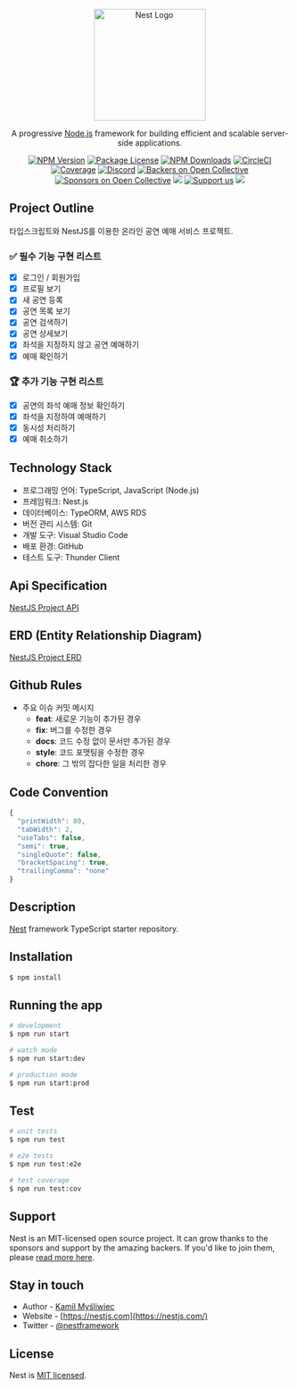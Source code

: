 <p align="center">
  <a href="http://nestjs.com/" target="blank"><img src="https://nestjs.com/img/logo-small.svg" width="200" alt="Nest Logo" /></a>
</p>

[circleci-image]: https://img.shields.io/circleci/build/github/nestjs/nest/master?token=abc123def456
[circleci-url]: https://circleci.com/gh/nestjs/nest

  <p align="center">A progressive <a href="http://nodejs.org" target="_blank">Node.js</a> framework for building efficient and scalable server-side applications.</p>
    <p align="center">
<a href="https://www.npmjs.com/~nestjscore" target="_blank"><img src="https://img.shields.io/npm/v/@nestjs/core.svg" alt="NPM Version" /></a>
<a href="https://www.npmjs.com/~nestjscore" target="_blank"><img src="https://img.shields.io/npm/l/@nestjs/core.svg" alt="Package License" /></a>
<a href="https://www.npmjs.com/~nestjscore" target="_blank"><img src="https://img.shields.io/npm/dm/@nestjs/common.svg" alt="NPM Downloads" /></a>
<a href="https://circleci.com/gh/nestjs/nest" target="_blank"><img src="https://img.shields.io/circleci/build/github/nestjs/nest/master" alt="CircleCI" /></a>
<a href="https://coveralls.io/github/nestjs/nest?branch=master" target="_blank"><img src="https://coveralls.io/repos/github/nestjs/nest/badge.svg?branch=master#9" alt="Coverage" /></a>
<a href="https://discord.gg/G7Qnnhy" target="_blank"><img src="https://img.shields.io/badge/discord-online-brightgreen.svg" alt="Discord"/></a>
<a href="https://opencollective.com/nest#backer" target="_blank"><img src="https://opencollective.com/nest/backers/badge.svg" alt="Backers on Open Collective" /></a>
<a href="https://opencollective.com/nest#sponsor" target="_blank"><img src="https://opencollective.com/nest/sponsors/badge.svg" alt="Sponsors on Open Collective" /></a>
  <a href="https://paypal.me/kamilmysliwiec" target="_blank"><img src="https://img.shields.io/badge/Donate-PayPal-ff3f59.svg"/></a>
    <a href="https://opencollective.com/nest#sponsor"  target="_blank"><img src="https://img.shields.io/badge/Support%20us-Open%20Collective-41B883.svg" alt="Support us"></a>
  <a href="https://twitter.com/nestframework" target="_blank"><img src="https://img.shields.io/twitter/follow/nestframework.svg?style=social&label=Follow"></a>
</p>
  <!--[![Backers on Open Collective](https://opencollective.com/nest/backers/badge.svg)](https://opencollective.com/nest#backer)
  [![Sponsors on Open Collective](https://opencollective.com/nest/sponsors/badge.svg)](https://opencollective.com/nest#sponsor)-->

## Project Outline

타입스크립트와 NestJS를 이용한 온라인 공연 예매 서비스 프로젝트.

### ✅ 필수 기능 구현 리스트
- [x]  로그인 / 회원가입
- [x]  프로필 보기
- [x]  새 공연 등록
- [x]  공연 목록 보기
- [x]  공연 검색하기
- [x]  공연 상세보기
- [x]  좌석을 지정하지 않고 공연 예매하기
- [x]  예매 확인하기

### **🏆** 추가 기능 구현 리스트

- [x]  공연의 좌석 예매 정보 확인하기
- [x]  좌석을 지정하여 예매하기
- [x]  동시성 처리하기
- [x]  예매 취소하기

## Technology Stack

- 프로그래밍 언어: TypeScript, JavaScript (Node.js)
- 프레임워크: Nest.js
- 데이터베이스: TypeORM, AWS RDS
- 버전 관리 시스템: Git
- 개발 도구: Visual Studio Code
- 배포 환경: GitHub
- 테스트 도구: Thunder Client

## Api Specification

[NestJS Project API](https://docs.google.com/spreadsheets/d/1tyKSs7hsI5rO1hGe81_6uIHtnykD5FEchd7Ih8ivjvM/edit?usp=sharing)

## ERD (Entity Relationship Diagram)

[NestJS Project ERD](https://www.erdcloud.com/p/gedfQ9RNgNr4FPrHE)

## Github Rules

- 주요 이슈 커밋 메시지
    - **feat**: 새로운 기능이 추가된 경우
    - **fix**: 버그를 수정한 경우
    - **docs**: 코드 수정 없이 문서만 추가된 경우
    - **style**: 코드 포맷팅을 수정한 경우
    - **chore**: 그 밖의 잡다한 일을 처리한 경우

## Code Convention

```javascript
{
  "printWidth": 80,
  "tabWidth": 2,
  "useTabs": false,
  "semi": true,
  "singleQuote": false,
  "bracketSpacing": true,
  "trailingComma": "none"
}

```

## Description

[Nest](https://github.com/nestjs/nest) framework TypeScript starter repository.

## Installation

```bash
$ npm install
```

## Running the app

```bash
# development
$ npm run start

# watch mode
$ npm run start:dev

# production mode
$ npm run start:prod
```

## Test

```bash
# unit tests
$ npm run test

# e2e tests
$ npm run test:e2e

# test coverage
$ npm run test:cov
```

## Support

Nest is an MIT-licensed open source project. It can grow thanks to the sponsors and support by the amazing backers. If you'd like to join them, please [read more here](https://docs.nestjs.com/support).

## Stay in touch

- Author - [Kamil Myśliwiec](https://kamilmysliwiec.com)
- Website - [https://nestjs.com](https://nestjs.com/)
- Twitter - [@nestframework](https://twitter.com/nestframework)

## License

Nest is [MIT licensed](LICENSE).
